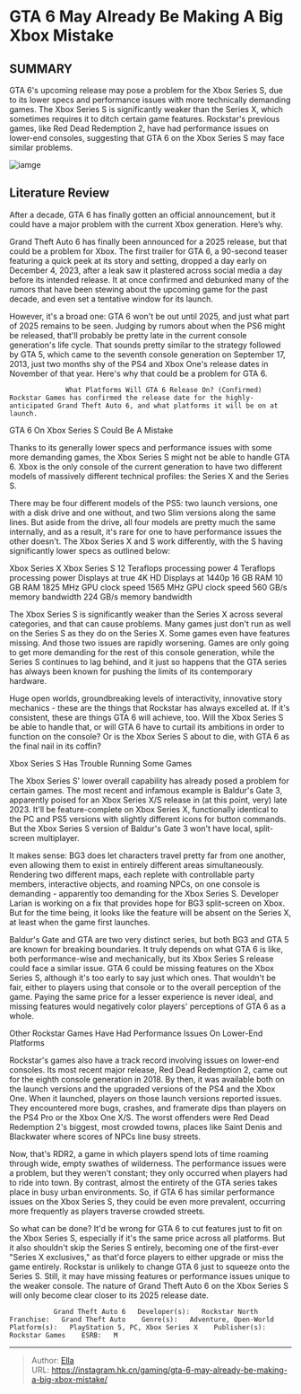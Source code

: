 # GTA 6 May Already Be Making A Big Xbox Mistake


## SUMMARY 



  GTA 6&#39;s upcoming release may pose a problem for the Xbox Series S, due to its lower specs and performance issues with more technically demanding games.   The Xbox Series S is significantly weaker than the Series X, which sometimes requires it to ditch certain game features.   Rockstar&#39;s previous games, like Red Dead Redemption 2, have had performance issues on lower-end consoles, suggesting that GTA 6 on the Xbox Series S may face similar problems.  

![iamge](https://static1.srcdn.com/wordpress/wp-content/uploads/2023/12/gta-6-may-already-be-making-a-big-xbox-mistake.jpg)

## Literature Review

After a decade, GTA 6 has finally gotten an official announcement, but it could have a major problem with the current Xbox generation. Here’s why.




Grand Theft Auto 6 has finally been announced for a 2025 release, but that could be a problem for Xbox. The first trailer for GTA 6, a 90-second teaser featuring a quick peek at its story and setting, dropped a day early on December 4, 2023, after a leak saw it plastered across social media a day before its intended release. It at once confirmed and debunked many of the rumors that have been stewing about the upcoming game for the past decade, and even set a tentative window for its launch.




However, it&#39;s a broad one: GTA 6 won&#39;t be out until 2025, and just what part of 2025 remains to be seen. Judging by rumors about when the PS6 might be released, that&#39;ll probably be pretty late in the current console generation&#39;s life cycle. That sounds pretty similar to the strategy followed by GTA 5, which came to the seventh console generation on September 17, 2013, just two months shy of the PS4 and Xbox One&#39;s release dates in November of that year. Here&#39;s why that could be a problem for GTA 6.

                  What Platforms Will GTA 6 Release On? (Confirmed)   Rockstar Games has confirmed the release date for the highly-anticipated Grand Theft Auto 6, and what platforms it will be on at launch.   


 GTA 6 On Xbox Series S Could Be A Mistake 
          




Thanks to its generally lower specs and performance issues with some more demanding games, the Xbox Series S might not be able to handle GTA 6. Xbox is the only console of the current generation to have two different models of massively different technical profiles: the Series X and the Series S.

There may be four different models of the PS5: two launch versions, one with a disk drive and one without, and two Slim versions along the same lines. But aside from the drive, all four models are pretty much the same internally, and as a result, it&#39;s rare for one to have performance issues the other doesn&#39;t. The Xbox Series X and S work differently, with the S having significantly lower specs as outlined below:

 Xbox Series X  Xbox Series S   12 Teraflops processing power  4 Teraflops processing power   Displays at true 4K HD  Displays at 1440p   16 GB RAM  10 GB RAM   1825 MHz GPU clock speed  1565 MHz GPU clock speed   560 GB/s memory bandwidth  224 GB/s memory bandwidth   






The Xbox Series S is significantly weaker than the Series X across several categories, and that can cause problems. Many games just don&#39;t run as well on the Series S as they do on the Series X. Some games even have features missing. And those two issues are rapidly worsening. Games are only going to get more demanding for the rest of this console generation, while the Series S continues to lag behind, and it just so happens that the GTA series has always been known for pushing the limits of its contemporary hardware.

Huge open worlds, groundbreaking levels of interactivity, innovative story mechanics - these are the things that Rockstar has always excelled at. If it&#39;s consistent, these are things GTA 6 will achieve, too. Will the Xbox Series S be able to handle that, or will GTA 6 have to curtail its ambitions in order to function on the console? Or is the Xbox Series S about to die, with GTA 6 as the final nail in its coffin?



 Xbox Series S Has Trouble Running Some Games 
          




The Xbox Series S&#39; lower overall capability has already posed a problem for certain games. The most recent and infamous example is Baldur&#39;s Gate 3, apparently poised for an Xbox Series X/S release in (at this point, very) late 2023. It&#39;ll be feature-complete on Xbox Series X, functionally identical to the PC and PS5 versions with slightly different icons for button commands. But the Xbox Series S version of Baldur&#39;s Gate 3 won&#39;t have local, split-screen multiplayer.

It makes sense: BG3 does let characters travel pretty far from one another, even allowing them to exist in entirely different areas simultaneously. Rendering two different maps, each replete with controllable party members, interactive objects, and roaming NPCs, on one console is demanding - apparently too demanding for the Xbox Series S. Developer Larian is working on a fix that provides hope for BG3 split-screen on Xbox. But for the time being, it looks like the feature will be absent on the Series X, at least when the game first launches.




Baldur&#39;s Gate and GTA are two very distinct series, but both BG3 and GTA 5 are known for breaking boundaries. It truly depends on what GTA 6 is like, both performance-wise and mechanically, but its Xbox Series S release could face a similar issue. GTA 6 could be missing features on the Xbox Series S, although it&#39;s too early to say just which ones. That wouldn&#39;t be fair, either to players using that console or to the overall perception of the game. Paying the same price for a lesser experience is never ideal, and missing features would negatively color players&#39; perceptions of GTA 6 as a whole.



 Other Rockstar Games Have Had Performance Issues On Lower-End Platforms 
         

Rockstar&#39;s games also have a track record involving issues on lower-end consoles. Its most recent major release, Red Dead Redemption 2, came out for the eighth console generation in 2018. By then, it was available both on the launch versions and the upgraded versions of the PS4 and the Xbox One. When it launched, players on those launch versions reported issues. They encountered more bugs, crashes, and framerate dips than players on the PS4 Pro or the Xbox One X/S. The worst offenders were Red Dead Redemption 2&#39;s biggest, most crowded towns, places like Saint Denis and Blackwater where scores of NPCs line busy streets.




Now, that&#39;s RDR2, a game in which players spend lots of time roaming through wide, empty swathes of wilderness. The performance issues were a problem, but they weren&#39;t constant; they only occurred when players had to ride into town. By contrast, almost the entirety of the GTA series takes place in busy urban environments. So, if GTA 6 has similar performance issues on the Xbox Series S, they could be even more prevalent, occurring more frequently as players traverse crowded streets.

So what can be done? It&#39;d be wrong for GTA 6 to cut features just to fit on the Xbox Series S, especially if it&#39;s the same price across all platforms. But it also shouldn&#39;t skip the Series S entirely, becoming one of the first-ever &#34;Series X exclusives,&#34; as that&#39;d force players to either upgrade or miss the game entirely. Rockstar is unlikely to change GTA 6 just to squeeze onto the Series S. Still, it may have missing features or performance issues unique to the weaker console. The nature of Grand Theft Auto 6 on the Xbox Series S will only become clear closer to its 2025 release date.




               Grand Theft Auto 6   Developer(s):   Rockstar North    Franchise:   Grand Theft Auto    Genre(s):   Adventure, Open-World    Platform(s):   PlayStation 5, PC, Xbox Series X    Publisher(s):   Rockstar Games    ESRB:   M      

---

> Author: [Ella](https://instagram.hk.cn/)  
> URL: https://instagram.hk.cn/gaming/gta-6-may-already-be-making-a-big-xbox-mistake/  


